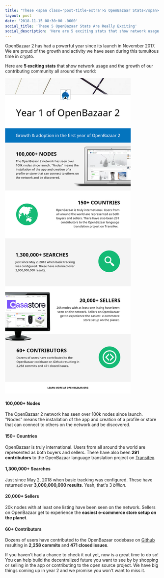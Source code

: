 ```yaml
---
title: "These <span class='post-title-extra'>5 OpenBazaar Stats</span> Are Really Exciting"
layout: post
date: '2018-11-15 08:30:00 -0600'
social_title: 'These 5 OpenBazaar Stats Are Really Exciting'
social_description: 'Here are 5 exciting stats that show network usage and the growth of our contributing community all around the world.'
---
```


OpenBazaar 2 has had a powerful year since its launch in November 2017. We are proud of the growth and activity we have seen during this tumultous time in crypto. 

Here are **5 exciting stats** that show network usage and the growth of our contributing community all around the world:

![OpenBazaar 2 Stats Infographic](OpenBazaar_2_Stats_Infographic.png "OpenBazaar 2 Stats Infographic")

#### 100,000+ Nodes
The OpenBazaar 2 network has seen over 100k nodes since launch. "Nodes" means the installation of the app and creation of a profile or store that can connect to others on the network and be discovered.

#### 150+ Countries
OpenBazaar is truly international. Users from all around the world are represented as both buyers and sellers. There have also been **291 contributors** to the OpenBazaar language translation project on [Transifex](https://www.transifex.com/ob1/openbazaar/languages/).  

#### 1,300,000+ Searches
Just since May 2, 2018 when basic tracking was configured. These have returned over **3,000,000,000 results**. Yeah, that's 3 _billion_.

#### 20,000+ Sellers
20k nodes with at least one listing have been seen on the network. Sellers on OpenBazaar get to experience the **easiest e-commerce store setup on the planet**. 

#### 60+ Contributors
Dozens of users have contributed to the OpenBazaar codebase on [Github](https://github.com/openbazaar) resulting in **2,258 commits** and **471 closed issues**.

If you haven't had a chance to check it out yet, now is a great time to do so! You can help build the decentralized future you want to see by by shopping or selling in the app or contributing to the open source project. We have big things coming up in year 2 and we promise you won't want to miss it.

